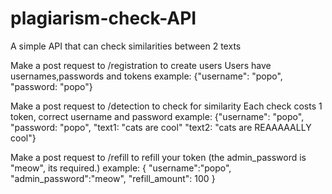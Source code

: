 # plagiarism-check-API
A simple API that can check similarities between 2 texts

Make a post request to /registration to create users
Users have usernames,passwords and tokens
example:
{"username": "popo",
"password: "popo"}

Make a post request to /detection to check for similarity
Each check costs 1 token, correct username and password
example:
{"username": "popo",
"password: "popo",
"text1: "cats are cool"
"text2: "cats are REAAAAALLY cool"}

Make a post request to /refill to refill your token (the admin_password is "meow", its required.)
example:
{
	"username":"popo",
	"admin_password":"meow",
	"refill_amount": 100
}
